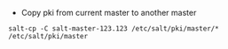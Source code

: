 - Copy pki from current master to another master
```
salt-cp -C salt-master-123.123 /etc/salt/pki/master/* /etc/salt/pki/master
```
